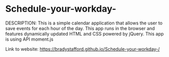 # Schedule-your-workday-

DESCRIPTION: This is a simple calendar application that allows the user to save events for each hour of the day.
This app runs in the browser and features dynamically updated HTML and CSS powered by jQuery.
This app is using API moment.js

Link to website: https://bradystafford.github.io/Schedule-your-workday-/
